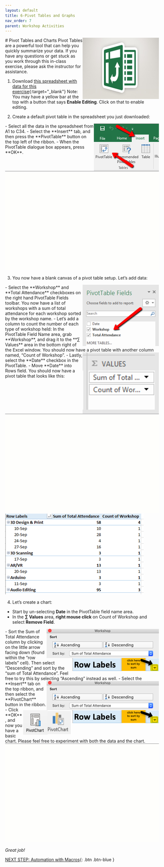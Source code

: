 ```yaml
---
layout: default
title: 6-Pivot Tables and Graphs
nav_order: 7
parent: Workshop Activities
---
```

<img src="images/excel-pivot-01.png" style="float:right;width:250px;height:200px;"> 
# Pivot Tables and Charts
Pivot Tables are a powerful tool that can help you quickly summarize your data. If you have any questions or get stuck as you work through this in-class exercise, please ask the instructor for assistance. 

1. Download [this spreadsheet with data for this exercise](https://bit.ly/dsc-pivot-table){:target="_blank"} Note: You may have a yellow bar at the top with a button that says **Enable Editing**. Click on that to enable editing.

2. Create a default pivot table in the spreadsheet you just downloaded:
<img src="images/excel-pivot-02.png" style="float:right;"> 
  - Select all the data in the spreadsheet from A1 to C34.
  - Select the **Insert** tab, and then press the **PivotTable** button on the top left of the ribbon.
  - When the PivotTable dialogue box appears, press **OK**.
<img src="images/excel-pivot-03.gif"> 

3. You now have a blank canvas of a pivot table setup. Let’s add data:
<img src="images/excel-pivot-04.png" style="float:right;width:250px;height:200px;"> 
  - Select the **Workshop** and **Total Attendance** checkboxes on the right hand PivotTable Fields toolbar. You now have a list of workshops with a sum of total attendance for each workshop sorted by the workshop name.
  - Let’s add a column to count the number of each type of workshop held: In the PivotTable Field Name area, grab **Workshop**, and drag it to the **∑ Values** area in the bottom right of the Excel window. You should now have a pivot table with another column named, “Count of Workshop”.
<img src="images/excel-pivot-05.png" style="float:right;width:250px;height:200px;"> 
  - Lastly, select the **Date** checkbox in the PivotTable. 
  - Move **Date** into Rows field. You should now have a pivot table that looks like this:
<img src="images/excel-pivot-06.gif">
<img src="images/excel-pivot-07.png">

4. Let’s create a chart:
  - Start by un-selecting **Date** in the PivotTable field name area.
  - In the **∑ Values** area, **right mouse click** on Count of Workshop and select **Remove Field**.
 <img src="images/excel-pivot-08.png" style="float:right;"> 
  <img src="images/excel-pivot-09.png" style="float:right;">
  - Sort the Sum of Total Attendance column by clicking on the little arrow facing down (found within the “row labels” cell). Then select “Descending” and sort by the “sum of Total Attendance”. Feel free to try this by selecting “Ascending” instead as well.
<img src="images/excel-pivot-08.png" style="float:right;"> 
  <img src="images/excel-pivot-09.png" style="float:right;">
  - Select the **Insert** tab on the top ribbon, and then select the **PivotChart** button in the ribbon. 
<img src="images/excel-pivot-10.png" style="float:right;width:80px;height:80px;"><img src="images/excel-pivot-11.png" style="float:right;width:80px;height:80px;">  
  - Click **OK**, and now you have a basic chart. Please feel free to experiment with both the data and the chart.<br>
<img src="images/excel-pivot-12.gif">

_Great job!_

[NEXT STEP: Automation with Macros](automation-macros.html){: .btn .btn-blue }
